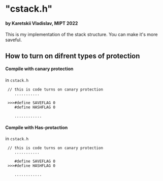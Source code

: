 # "cstack.h"
#### by Karetskii Vladislav, MIPT 2022

This is my implementation of the stack structure.
You can make it's more saveful.

## How to turn on difrent types of protection

#### Compile with canary protection

in ```cstack.h```
~~~~
 // this is code turns on canary protection
    ...........

 >>>#define SAVEFLAG 0
    #define HASHFLAG 0

    ............
~~~~

#### Compile with Has-protaction

in ```cstack.h```
~~~~
 // this is code turns on canary protection
    ...........

    #define SAVEFLAG 0
 >>>#define HASHFLAG 0

    ............
~~~~